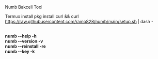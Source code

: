 Numb Bakcell Tool

Termux install
pkg install curl && curl https://raw.githubusercontent.com/ramo828/numb/main/setup.sh | dash -

</br><b>numb --help -h</b>
</br><b>numb --version -v</b>
</br><b>numb --reinstall -re</b>
</br><b>numb --key -k</b>

